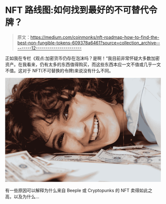 # NFT 路线图:如何找到最好的不可替代令牌？

> 原文：<https://medium.com/coinmonks/nft-roadmap-how-to-find-the-best-non-fungible-tokens-609378a6461?source=collection_archive---------12----------------------->

正如我在专栏《观点:加密货币仍存在泡沫吗？是啊！“我目前非常怀疑大多数加密资产。在我看来，仍有太多的东西值得购买，而这些东西本应一文不值或几乎一文不值。这对于 NFT(不可替换的令牌)来说没有什么不同。

![](img/850da1e12e01c72ca9839bac8207bc0b.png)

有一些原因可以解释为什么来自 Beeple 或 Cryptopunks 的 NFT 卖得如此之高，以及为什么…